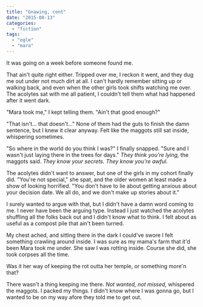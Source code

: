 ```yaml
---
title: "Gnawing, cont"
date: "2015-08-13"
categories: 
  - "fiction"
tags: 
  - "egle"
  - "mara"
---
```


It was going on a week before someone found me.

That ain't quite right either. Tripped over me, I reckon it went, and they dug me out under not much dirt at all. I can't hardly remember sitting up or walking back, and even when the other girls took shifts watching me over. The acolytes sat with me all patient, I couldn't tell them what had happened after it went dark.

"Mara took me," I kept telling them. "Ain't that good enough?"

"That isn't... that doesn't..." None of them had the guts to finish the damn sentence, but I knew it clear anyway. Felt like the maggots still sat inside, whispering sometimes.

"So where in the world do you think I was?" I finally snapped. "Sure and I wasn't just laying there in the trees for days." _They think you're lying,_ the maggots said. _They know your secrets. They know you're awful._

The acolytes didn't want to answer, but one of the girls in my cohort finally did. "You're not special," she spat, and the older women at least made a show of looking horrified. "You don't have to lie about getting anxious about your decision date. We all do, and we don't make up stories about it."

I surely wanted to argue with that, but I didn't have a damn word coming to me. I never have been the arguing type. Instead I just watched the acolytes shuffling all the folks back out and I didn't know what to think. I felt about as useful as a compost pile that ain't been turned.

My chest ached, and sitting there in the dark I could've swore I felt something crawling around inside. I was sure as my mama's farm that it'd been Mara took me under. She saw I was rotting inside. Course she did, she took corpses all the time.

Was it her way of keeping the rot outta her temple, or something more'n that?

There wasn't a thing keeping me there. _Not wanted, not missed,_ whispered the maggots. I packed my things. I didn't know where I was gonna go, but I wanted to be on my way afore they told me to get out.
